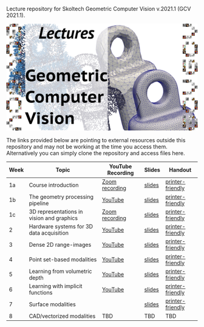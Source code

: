 Lecture repository for Skoltech Geometric Computer Vision v.2021.1 (GCV 2021.1).

![Skoltech Geometric Computer Vision](GCV_teaser.jpg)

The links provided below are pointing to external resources outside this repository and may not be working at the time you access them. Alternatively you can simply clone the repository and access files here.


Week | Topic | YouTube Recording | Slides | Handout
---- | ----- | ----------------- | ------ | -------
1a | Course introduction | [Zoom recording](https://drive.google.com/file/d/1_--J3csY-IfWItYRAf7umRoBZH1xgeVA/view?usp=sharing) |  [slides](https://drive.google.com/file/d/1cjdfUEN0Fr4yXApdJo_SMlDHGclz_PFR/view?usp=sharing) | [printer-friendly](https://drive.google.com/file/d/1CuAfY__4isf10V1GWVw36PWyO4VZtNwI/view?usp=sharing)
1b | The geometry processing pipeline | [YouTube](https://www.youtube.com/watch?v=Zy0saJCJ2LM&list=PLwbgAkJDRI8uVcDRfEf_xyzO31vJX9pLo&index=1&t=2s) | [slides](https://drive.google.com/file/d/1x2MbJDo6LvTlFCL31t8uyxtvtaegJsly/view?usp=sharing) | [printer-friendly](https://drive.google.com/file/d/1rORSKMSkMXGYkdH2ZahGyFDfC7FFAkaz/view?usp=sharing)
1c | 3D representations in vision and graphics | [Zoom recording](https://drive.google.com/file/d/1j1btgvtQi2BogrONnEQN08-rB3rDX2L9/view?usp=sharing) | [slides](https://drive.google.com/file/d/1mpMFjyfR-2IIs_ESccG9lkxn_dmPKjlw/view?usp=sharing) | [printer-friendly](https://drive.google.com/file/d/1AFFmy68iCZHkqEqGpKv6i0P1-u9tcv1X/view?usp=sharing)
2  | Hardware systems for 3D data acquisition | [YouTube](https://www.youtube.com/watch?v=rA8WsHrNV0M&list=PLwbgAkJDRI8uVcDRfEf_xyzO31vJX9pLo&index=2) | [slides](https://drive.google.com/file/d/1OId_s1Fo52aG_BfEo-Tp0CwIR2PIBnyq/view?usp=sharing) | [printer-friendly](https://drive.google.com/file/d/1j68L0phGwFSfjsNSJLj-y-NgbqM29Di4/view?usp=sharing)
3  | Dense 2D range-images | [YouTube](https://youtu.be/r55eGJiwbuo) | [slides](https://drive.google.com/file/d/1oq3mHme5jCnwpDCUuCv00seDyTwC_vbo/view?usp=sharing) | [printer-friendly](https://drive.google.com/file/d/1PeAqCB6BO3iZEOwRcFYenfaT59M9-V3_/view?usp=sharing)
4  | Point set-based modalities | [YouTube](https://youtu.be/B7m6MNKdnyg) | [slides](https://drive.google.com/file/d/1dRyVsS-tJLbOesPO-ji-vMDNy3P5fGSG/view?usp=sharing) | [printer-friendly](https://drive.google.com/file/d/1L4EQXTwAnNtYm4rR0dSkSTETQLi2zgMz/view?usp=sharing)
5  | Learning from volumetric depth | [YouTube](https://youtu.be/JEyIfo5cK8s) | [slides](https://drive.google.com/file/d/1WHi1hIW2o4Ufi6b4O_QcIRZDAzrgqLWj/view?usp=sharing) | [printer-friendly](https://drive.google.com/file/d/1-T-7F8uQkXfrd8cUAgmeJU-qcO3XSop2/view?usp=sharing)
6  | Learning with implicit functions | [YouTube](https://youtu.be/ceAetXcxhTs) | [slides](https://drive.google.com/file/d/1nYwKmbiE5YyT-T2SLJA1rLqzOYApLzPY/view?usp=sharing) | [printer-friendly](https://drive.google.com/file/d/1qzDyE-_gTFgQSwJxWlTVb04cuylD_XyT/view?usp=sharing)
7  | Surface modalities |  | [slides](https://drive.google.com/file/d/1z95VEKHghLk9MGKiMP85-SYKYaO7QLIt/view?usp=sharing) | [printer-friendly](https://drive.google.com/file/d/1VYTTzungU-r-h9rfn31LjKShgsaFoBoe/view?usp=sharing)
8  | CAD/vectorized modalities | TBD | TBD | TBD 
